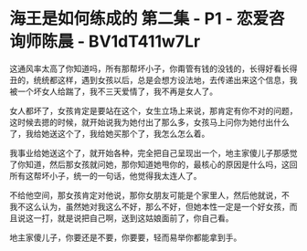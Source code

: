 # 海王是如何练成的 第二集 - P1 - 恋爱咨询师陈晨 - BV1dT411w7Lr

这通风率太高了你知道吗，所有那帮坏小子，你甭管有钱的没钱的，长得好看长得丑的，统统都这样，遇到女孩以后，总是会想方设法地，去传递出来这个信息，我被一个坏女人给踹了，我不三天爱情了，我不再是女人了。

女人都坏了，女孩肯定是要站在这个，女生立场上来说，那肯定有你不对的问题，这时候去摁的时候，就开始说我为她付出了那么多，女孩马上问你为她付出什么了，我给她送这个了，我给她买那个了，我怎么怎么着。

我事业给她送这个了，就开始各种，完全把自己呈现出一个，地主家傻儿子那感觉了你知道，然后那女孩就问她，那你知道她甩你的，最核心的原因是什么吗，这回所有这帮坏小子，统一的一句话，他觉得我太连人了。

不给他空间，那女孩肯定对他说，那你女朋友可能是个家里人，然后他就说，不 我不这么认为，虽然她对我这么不好，那么不好，但她本性一定是一个好女孩，而且说这一打，就是说把自己啊，送到这姑娘面前了，你自己看。

地主家傻儿子，你要还是不要，你要要，轻而易举你都能拿到手。